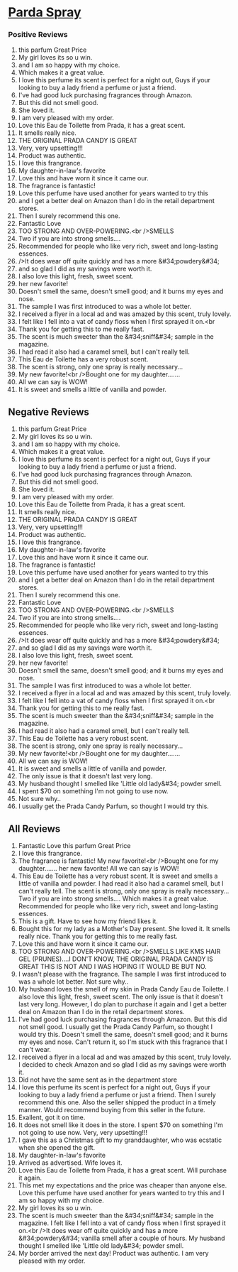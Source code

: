 # [Parda Spray](https://products.checkmycream.com/products/Parda-Spray.html)

### Positive Reviews

<ol>
      <li>this parfum Great Price</li>
      <li>My girl loves its so u win.</li>
      <li>and I am so happy with my choice.</li>
      <li>Which makes it a great value.</li>
      <li>I love this perfume its scent is perfect for a night out, Guys if your looking to buy a lady friend a perfume or just a friend.</li>
      <li>I&#x27;ve had good luck purchasing fragrances through Amazon.</li>
      <li>But this did not smell good.</li>
      <li>She loved it.</li>
      <li>I am very pleased with my order.</li>
      <li>Love this Eau de Toilette from Prada, it has a great scent.  </li>
      <li>It smells really nice.</li>
      <li>THE ORIGINAL PRADA CANDY IS GREAT</li>
      <li>Very, very upsetting!!!</li>
      <li>Product was authentic.  </li>
      <li>I love this frangrance.</li>
      <li>My daughter-in-law&#x27;s favorite</li>
      <li>Love this and have worn it since it came our.</li>
      <li>The fragrance is fantastic!</li>
      <li>Love this perfume have used another for years wanted to try this</li>
      <li>and I get a better deal on Amazon than I do in the retail department stores.</li>
      <li>Then I surely recommend this one.</li>
      <li>Fantastic Love</li>
      <li>TOO STRONG AND OVER-POWERING.&lt;br /&gt;SMELLS</li>
      <li>Two if you are into strong smells....</li>
      <li>Recommended for people who like very rich, sweet and long-lasting essences.</li>
      <li>/&gt;It does wear off quite quickly and has a more &amp;#34;powdery&amp;#34;</li>
      <li>and so glad I did as my savings were worth it.</li>
      <li>I also love this light, fresh, sweet scent.</li>
      <li>her new favorite!</li>
      <li>Doesn&#x27;t smell the same, doesn&#x27;t smell good; and it burns my eyes and nose.</li>
      <li>The sample I was first introduced to was a whole lot better.  </li>
      <li>I received a flyer in a local ad and was amazed by this scent, truly lovely.</li>
      <li>I felt like I fell into a vat of candy floss when I first sprayed it on.&lt;br</li>
      <li>Thank you for getting this to me really fast.</li>
      <li>The scent is much sweeter than the &amp;#34;sniff&amp;#34; sample in the magazine.</li>
      <li>I had read it also had a caramel smell, but I can&#x27;t really tell.</li>
      <li>This Eau de Toilette has a very robust scent.</li>
      <li>The scent is strong, only one spray is really necessary...</li>
      <li>My new favorite!&lt;br /&gt;Bought one for my daughter.......</li>
      <li>All we can say is WOW!</li>
      <li>It is sweet and smells a little of vanilla and powder.</li>
</ol>


<h2>Negative Reviews</h2>
<ol>
<li> this parfum Great Price</li>
<li> My girl loves its so u win.</li>
<li> and I am so happy with my choice.</li>
<li> Which makes it a great value.</li>
<li> I love this perfume its scent is perfect for a night out, Guys if your looking to buy a lady friend a perfume or just a friend.</li>
<li> I&#x27;ve had good luck purchasing fragrances through Amazon.</li>
<li> But this did not smell good.</li>
<li> She loved it.</li>
<li> I am very pleased with my order.</li>
<li> Love this Eau de Toilette from Prada, it has a great scent.  </li>
<li> It smells really nice.</li>
<li> THE ORIGINAL PRADA CANDY IS GREAT</li>
<li> Very, very upsetting!!!</li>
<li> Product was authentic.  </li>
<li> I love this frangrance.</li>
<li> My daughter-in-law&#x27;s favorite</li>
<li> Love this and have worn it since it came our.</li>
<li> The fragrance is fantastic!</li>
<li> Love this perfume have used another for years wanted to try this</li>
<li> and I get a better deal on Amazon than I do in the retail department stores.</li>
<li> Then I surely recommend this one.</li>
<li> Fantastic Love</li>
<li> TOO STRONG AND OVER-POWERING.&lt;br /&gt;SMELLS</li>
<li> Two if you are into strong smells....</li>
<li> Recommended for people who like very rich, sweet and long-lasting essences.</li>
<li> /&gt;It does wear off quite quickly and has a more &amp;#34;powdery&amp;#34;</li>
<li> and so glad I did as my savings were worth it.</li>
<li> I also love this light, fresh, sweet scent.</li>
<li> her new favorite!</li>
<li> Doesn&#x27;t smell the same, doesn&#x27;t smell good; and it burns my eyes and nose.</li>
<li> The sample I was first introduced to was a whole lot better.  </li>
<li> I received a flyer in a local ad and was amazed by this scent, truly lovely.</li>
<li> I felt like I fell into a vat of candy floss when I first sprayed it on.&lt;br</li>
<li> Thank you for getting this to me really fast.</li>
<li> The scent is much sweeter than the &amp;#34;sniff&amp;#34; sample in the magazine.</li>
<li> I had read it also had a caramel smell, but I can&#x27;t really tell.</li>
<li> This Eau de Toilette has a very robust scent.</li>
<li> The scent is strong, only one spray is really necessary...</li>
<li> My new favorite!&lt;br /&gt;Bought one for my daughter.......</li>
<li> All we can say is WOW!</li>
<li> It is sweet and smells a little of vanilla and powder.</li>
<li> The only issue is that it doesn&#x27;t last very long.</li>
<li> My husband thought I smelled like &#x27;Little old lady&amp;#34; powder smell.</li>
<li> I spent $70 on something I&#x27;m not going to use now.</li>
<li> Not sure why..</li>
<li> I usually get the Prada Candy Parfum, so thought I would try this.</li>
</ol>

<h2>All Reviews</h2>

<ol>
    <li> Fantastic Love this parfum Great Price</li>
    <li> I love this frangrance.</li>
    <li> The fragrance is fantastic! My new favorite!&lt;br /&gt;Bought one for my daughter....... her new favorite! All we can say is WOW!</li>
    <li> This Eau de Toilette has a very robust scent. It is sweet and smells a little of vanilla and powder. I had read it also had a caramel smell, but I can&#x27;t really tell. The scent is strong, only one spray is really necessary... Two if you are into strong smells.... Which makes it a great value. Recommended for people who like very rich, sweet and long-lasting essences.</li>
    <li> This is a gift. Have to see how my friend likes it.</li>
    <li> Bought this for my lady as a Mother&#x27;s Day present. She loved it. It smells really nice. Thank you for getting this to me really fast.</li>
    <li> Love this and have worn it since it came our.</li>
    <li> TOO STRONG AND OVER-POWERING.&lt;br /&gt;SMELLS LIKE KMS HAIR GEL (PRUNES)....I DON&#x27;T KNOW, THE ORIGINAL PRADA CANDY IS GREAT THIS IS NOT AND I WAS HOPING IT WOULD BE BUT NO.</li>
    <li> I  wasn&#x27;t please with the fragrance.  The sample I was first introduced to was a whole lot better.  Not sure why..</li>
    <li> My husband loves the smell of my skin in Prada Candy Eau de Toilette. I also love this light, fresh, sweet scent. The only issue is that it doesn&#x27;t last very long. However, I do plan to purchase it again and I get a better deal on Amazon than I do in the retail department stores.</li>
    <li> I&#x27;ve had good luck purchasing fragrances through Amazon. But this did not smell good. I usually get the Prada Candy Parfum, so thought I would try this. Doesn&#x27;t smell the same, doesn&#x27;t smell good; and it burns my eyes and nose. Can&#x27;t return it, so I&#x27;m stuck with this fragrance that I can&#x27;t wear.</li>
    <li> I received a flyer in a local ad and was amazed by this scent, truly lovely. I decided to check Amazon and so glad I did as my savings were worth it.</li>
    <li> Did not have the same sent as in the department store</li>
    <li> I love this perfume its scent is perfect for a night out, Guys if your looking to buy a lady friend a perfume or just a friend. Then I surely recommend this one. Also the seller shipped the product in a timely manner. Would recommend buying from this seller in the future.</li>
    <li> Exallent, got it on time.</li>
    <li> It does not smell like it does in the store. I spent $70 on something I&#x27;m not going to use now. Very, very upsetting!!!</li>
    <li> I gave this as a Christmas gift to my granddaughter, who was ecstatic when she opened the gift.</li>
    <li> My daughter-in-law&#x27;s favorite</li>
    <li> Arrived as advertised.  Wife loves it.</li>
    <li> Love this Eau de Toilette from Prada, it has a great scent.  Will purchase it again.</li>
    <li> This met my expectations and the price was cheaper than anyone else. Love this perfume have used another for years wanted to try this and I am so happy with my choice.</li>
    <li> My girl loves its so u win.</li>
    <li> The scent is much sweeter than the &amp;#34;sniff&amp;#34; sample in the magazine. I felt like I fell into a vat of candy floss when I first sprayed it on.&lt;br /&gt;It does wear off quite quickly and has a more &amp;#34;powdery&amp;#34; vanilla smell after a couple of hours. My husband thought I smelled like &#x27;Little old lady&amp;#34; powder smell.</li>
    <li> My border arrived the next day!  Product was authentic.  I am very pleased with my order.</li>
</ol>




